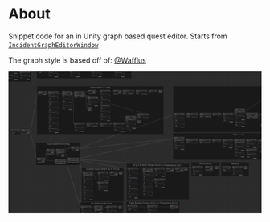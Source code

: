 # About

Snippet code for an in Unity graph based quest editor. Starts from [`IncidentGraphEditorWindow`](./IncidentGraphEditorWindow.cs)

The graph style is based off of: [@Wafflus](https://github.com/Wafflus/unity-dialogue-system)

![example image](./graph_overview_example.png "graph example")
